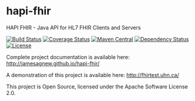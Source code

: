 hapi-fhir
=========

HAPI FHIR - Java API for HL7 FHIR Clients and Servers

[![Build Status](https://travis-ci.org/jamesagnew/hapi-fhir.svg?branch=master)](https://travis-ci.org/jamesagnew/hapi-fhir)
[![Coverage Status](https://coveralls.io/repos/jamesagnew/hapi-fhir/badge.svg?branch=master&service=github)](https://coveralls.io/github/jamesagnew/hapi-fhir?branch=master)
[![Maven Central](https://maven-badges.herokuapp.com/maven-central/ca.uhn.hapi.fhir/hapi-fhir-base/badge.svg)](http://search.maven.org/#search|ga|1|ca.uhn.hapi.fhir)
[![Dependency Status](https://www.versioneye.com/user/projects/55e1d0d9c6d8f2001c00043e/badge.svg?style=flat)](https://www.versioneye.com/user/projects/55e1d0d9c6d8f2001c00043e)
[![License](https://img.shields.io/badge/license-apache%202.0-ff69b4.svg)](http://jamesagnew.github.io/hapi-fhir/license.html)

Complete project documentation is available here:
http://jamesagnew.github.io/hapi-fhir/

A demonstration of this project is available here:
http://fhirtest.uhn.ca/

This project is Open Source, licensed under the Apache Software License 2.0.
